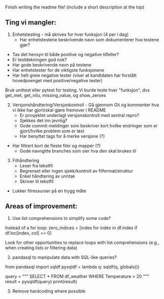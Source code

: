 




Finish writing the readme file! (include a short description at the top)





## Ting vi mangler:

1. Enhetstesting - må skrives for hver funksjon (4 per i dag)
    - Har enhetstestene beskrivende navn som dokumenterer hva testene gjør?
- Tas det hensyn til både positive og negative tilfeller?
- Er testdekningen god nok?
- Har gode beskrivende navn på testene
- Har enhetstester for de viktigste funksjonene
- Har helt greie negative tester (viser at kandidaten har forstått hovedpoenget med positive/negative tester)

Bruk unittest eller pytest for testing. Vi burde teste hver "funksjon", dvs get_met, get_nilu, missing_value, og show_zeroes


2. Versjonshåndtering/Versjonkontroll - Gå gjennom Git og kommenter hva vi ikke har gjort/skal gjøre fremover i README
    - Er prosjektet underlagt versjonskontroll med sentral repro?
    - Sjekkes det inn jevnlig?
    - Gode commit-meldinger som beskriver kort hvilke endringer som er gjort/hvilke problem som er løst
    - Har benyttet tags for å merke versjone (?)
- Har filtrert bort de fleste filer og mapper (?)
    - Gode navngitte branches som sier hva den skal brukes til


3. Filhåndtering
    - Leser fra tekstfil
    - Begrenset eller ingen sjekk/kontroll av filformat/struktur
    - Enkel håndtering av unntak
    - Skriver til tekstfil
- Lukker filressurser på en trygg måte






## Areas of improvement:

1. Use list comprehensions to simplify some code?

Instead of a for loop:
zero_indices = [index for index in df.index if df.loc[index, col] == 0]

Look for other opportunities to replace loops with list comprehensions 
(e.g., when creating lists or filtering data)


2. pandasql to manipulate data with SQL-like queries?

from pandasql import sqldf
pysqldf = lambda q: sqldf(q, globals())

query = """
SELECT * FROM df_weather WHERE Temperature > 20
"""
result = pysqldf(query)
print(result)

3. Remove hardcoding where possible
